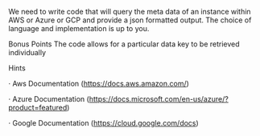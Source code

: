 We need to write code that will query the meta data of an instance within AWS or Azure or GCP
and provide a json formatted output.
The choice of language and implementation is up to you.

Bonus Points
The code allows for a particular data key to be retrieved individually

Hints

· Aws Documentation (https://docs.aws.amazon.com/)

· Azure Documentation (https://docs.microsoft.com/en-us/azure/?product=featured)

· Google Documentation (https://cloud.google.com/docs)





